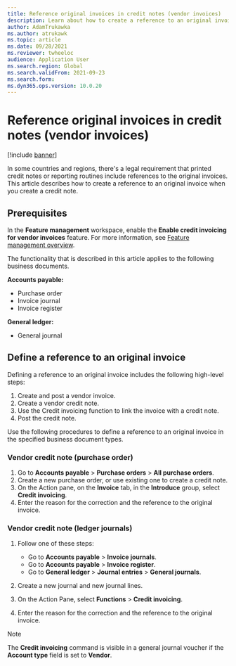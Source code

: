 ```yaml
---
title: Reference original invoices in credit notes (vendor invoices)
description: Learn about how to create a reference to an original invoice when you create a credit note, including prerequisites.
author: AdamTrukawka
ms.author: atrukawk
ms.topic: article
ms.date: 09/28/2021
ms.reviewer: twheeloc
audience: Application User
ms.search.region: Global
ms.search.validFrom: 2021-09-23
ms.search.form:
ms.dyn365.ops.version: 10.0.20
---
```


# Reference original invoices in credit notes (vendor invoices)

[!include [banner](../includes/banner.md)]

In some countries and regions, there's a legal requirement that printed credit notes or reporting routines include references to the original invoices. This article describes how to create a reference to an original invoice when you create a credit note.

## Prerequisites

In the **Feature management** workspace, enable the **Enable credit invoicing for vendor invoices** feature. For more information, see [Feature management overview](../../fin-ops-core/fin-ops/get-started/feature-management/feature-management-overview.md).

The functionality that is described in this article applies to the following business documents.

**Accounts payable:**

- Purchase order
- Invoice journal
- Invoice register

**General ledger:**

- General journal

## Define a reference to an original invoice

Defining a reference to an original invoice includes the following high-level steps:
1. Create and post a vendor invoice.
2. Create a vendor credit note.
3. Use the Credit invoicing function to link the invoice with a credit note.
4. Post the credit note.

Use the following procedures to define a reference to an original invoice in the specified business document types.

### Vendor credit note (purchase order)

1. Go to **Accounts payable** > **Purchase orders** > **All purchase orders**.
2. Create a new purchase order, or use existing one to create a credit note.
3. On the Action pane, on the **Invoice** tab, in the **Introduce** group, select **Credit invoicing**.
4. Enter the reason for the correction and the reference to the original invoice.

### Vendor credit note (ledger journals)

1. Follow one of these steps:

    - Go to **Accounts payable** \> **Invoice journals**.
    - Go to **Accounts payable** \> **Invoice register**.
    - Go to **General ledger** \> **Journal entries** \> **General journals**.

2. Create a new journal and new journal lines.
3. On the Action Pane, select **Functions** \> **Credit invoicing**.
4. Enter the reason for the correction and the reference to the original invoice.

> [!NOTE]
> The **Credit invoicing** command is visible in a general journal voucher if the **Account type** field is set to **Vendor**.
